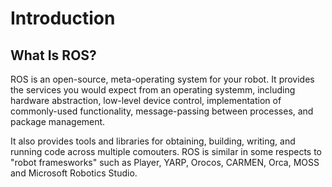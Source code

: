 # Introduction

## What Is ROS?

ROS is an open-source, meta-operating system for your robot. It provides the services you would 
expect from an operating systemm, including hardware abstraction, low-level device control, 
implementation of commonly-used functionality, message-passing between processes, and package 
management.    

It also provides tools and libraries for obtaining, building, writing, and running code across 
multiple comouters. ROS is similar in some respects to "robot framesworks" such as Player, YARP, 
Orocos, CARMEN, Orca, MOSS and Microsoft Robotics Studio.   


